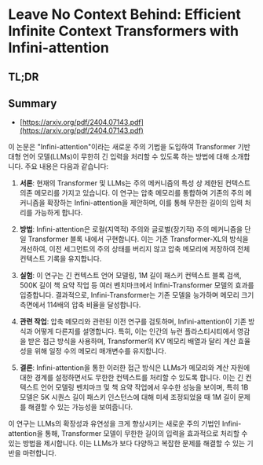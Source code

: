 # Leave No Context Behind: Efficient Infinite Context Transformers with Infini-attention
## TL;DR
## Summary
- [https://arxiv.org/pdf/2404.07143.pdf](https://arxiv.org/pdf/2404.07143.pdf)

이 논문은 "Infini-attention"이라는 새로운 주의 기법을 도입하여 Transformer 기반 대형 언어 모델(LLMs)이 무한히 긴 입력을 처리할 수 있도록 하는 방법에 대해 소개합니다. 주요 내용은 다음과 같습니다:

1. **서론**: 현재의 Transformer 및 LLMs는 주의 메커니즘의 특성 상 제한된 컨텍스트 의존 메모리를 가지고 있습니다. 이 연구는 압축 메모리를 통합하여 기존의 주의 메커니즘을 확장하는 Infini-attention을 제안하며, 이를 통해 무한한 길이의 입력 처리를 가능하게 합니다.

2. **방법**: Infini-attention은 로컬(지역적) 주의와 글로벌(장기적) 주의 메커니즘을 단일 Transformer 블록 내에서 구현합니다. 이는 기존 Transformer-XL의 방식을 개선하여, 이전 세그먼트의 주의 상태를 버리지 않고 압축 메모리에 저장하여 전체 컨텍스트 기록을 유지합니다.

3. **실험**: 이 연구는 긴 컨텍스트 언어 모델링, 1M 길이 패스키 컨텍스트 블록 검색, 500K 길이 책 요약 작업 등 여러 벤치마크에서 Infini-Transformer 모델의 효과를 입증합니다. 결과적으로, Infini-Transformer는 기존 모델을 능가하며 메모리 크기 측면에서 114배의 압축 비율을 달성합니다.

4. **관련 작업**: 압축 메모리와 관련된 이전 연구를 검토하며, Infini-attention이 기존 방식과 어떻게 다른지를 설명합니다. 특히, 이는 인간의 뉴런 플라스티시티에서 영감을 받은 접근 방식을 사용하며, Transformer의 KV 메모리 배열과 달리 계산 효율성을 위해 일정 수의 메모리 매개변수를 유지합니다.

5. **결론**: Infini-attention을 통한 이러한 접근 방식은 LLMs가 메모리와 계산 자원에 대한 경계를 설정하면서도 무한한 컨텍스트를 처리할 수 있도록 합니다. 이는 긴 컨텍스트 언어 모델링 벤치마크 및 책 요약 작업에서 우수한 성능을 보이며, 특히 1B 모델은 5K 시퀀스 길이 패스키 인스턴스에 대해 미세 조정되었을 때 1M 길이 문제를 해결할 수 있는 가능성을 보여줍니다.

이 연구는 LLMs의 확장성과 유연성을 크게 향상시키는 새로운 주의 기법인 Infini-attention을 통해, Transformer 모델이 무한한 길이의 입력을 효과적으로 처리할 수 있는 방법을 제시합니다. 이는 LLMs가 보다 다양하고 복잡한 문제를 해결할 수 있는 기반을 마련합니다.